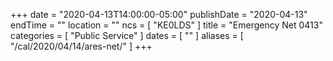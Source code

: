+++
date = "2020-04-13T14:00:00-05:00"
publishDate = "2020-04-13"
endTime = ""
location = ""
ncs = [ "KE0LDS" ]
title = "Emergency Net 0413"
categories = [ "Public Service" ]
dates = [ "" ]
aliases = [ "/cal/2020/04/14/ares-net/" ]
+++
